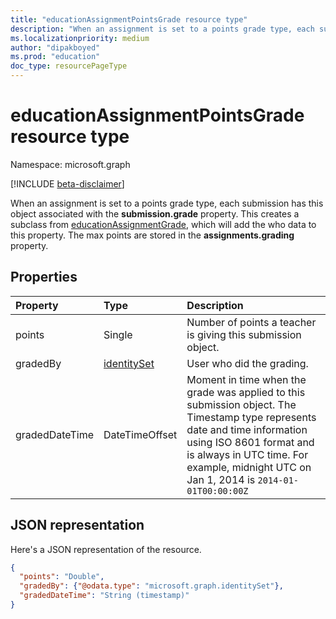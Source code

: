 ```yaml
---
title: "educationAssignmentPointsGrade resource type"
description: "When an assignment is set to a points grade type, each submission has this object associated with the **submission.grade** property. This creates a subclass from educationAssignmentGrade,"
ms.localizationpriority: medium
author: "dipakboyed"
ms.prod: "education"
doc_type: resourcePageType
---
```


# educationAssignmentPointsGrade resource type

Namespace: microsoft.graph

[!INCLUDE [beta-disclaimer](../../includes/beta-disclaimer.md)]

When an assignment is set to a points grade type, each submission has this object associated with the **submission.grade** property. This creates a subclass from [educationAssignmentGrade](educationassignmentgrade.md),
which will add the who data to this property. The max points are stored in the **assignments.grading** property.


## Properties
| Property	   | Type	|Description|
|:---------------|:--------|:----------|
|points|Single|Number of points a teacher is giving this submission object.|
|gradedBy|[identitySet](identityset.md)| User who did the grading. |
|gradedDateTime|DateTimeOffset| Moment in time when the grade was applied to this submission object. The Timestamp type represents date and time information using ISO 8601 format and is always in UTC time. For example, midnight UTC on Jan 1, 2014 is `2014-01-01T00:00:00Z`|

## JSON representation

Here's a JSON representation of the resource.

<!-- {
  "blockType": "resource",
  "optionalProperties": [

  ],
  "@odata.type": "microsoft.graph.educationAssignmentPointsGrade"
}-->

```json
{
  "points": "Double",
  "gradedBy": {"@odata.type": "microsoft.graph.identitySet"},
  "gradedDateTime": "String (timestamp)"
}

```

<!-- uuid: 8fcb5dbc-d5aa-4681-8e31-b001d5168d79
2015-10-25 14:57:30 UTC -->
<!--
{
  "type": "#page.annotation",
  "description": "educationAssignmentPointsGrade resource",
  "keywords": "",
  "section": "documentation",
  "tocPath": "",
  "suppressions": []
}
-->


